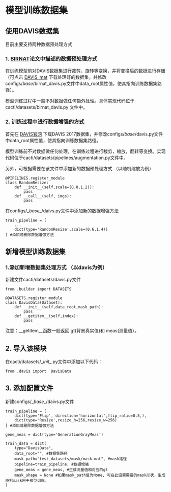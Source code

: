 # 模型训练数据集
## 使用DAVIS数据集
目前主要支持两种数据预处理方式
### 1. [BIRNAT](../configs/BIRNAT/README_cn.md)论文中描述的数据预处理方式
在训练模型前对DAVIS数据集进行裁剪，旋转等变换，并将变换后的数据进行存储（可点击 [DAVIS_mat]() 下载处理好的数据集，并修改configs/_base_/birnat_davis.py文件中data_root属性值，使其指向训练数据集路径）。

模型训练过程中一般不对数据做任何额外处理。具体实现代码位于 cacti/datasets/birnat_davis.py 文件中。

### 2. 训练过程中进行数据增强的方式
首先在 [DAVIS官网](https://davischallenge.org/) 下载DAVIS 2017数据集，并修改configs/_base_/davis.py文件中data_root属性值，使其指向训练数据集路径。

模型训练前不对数据做任何处理，在训练过程进行裁剪，缩放，翻转等变换。实现代码位于cacti/datasets/pipelines/augmentation.py文件中。

另外，可根据需要在该文件中添加新的数据预处理方式 （以随机缩放为例）
```
@PIPELINES.register_module
class RandomResize:
    def __init__(self,scale=(0.8,1.2)):
        pass
    def __call__(self, imgs):
        pass

```
在configs/\__base__/daivs.py文件中添加新的数据增强方法
```
train_pipeline = [
    ... 
    dict(type='RandomResize',scale=(0.6,1.4))
] #添加或删除数据增强方法
```

## 新增模型训练数据集
### 1.添加新增数据集处理方式 （以davis为例）

新建文件cacti/datasets/davis.py文件
```
from .builder import DATASETS

@DATASETS.register_module 
class DavisData(Dataset):
    def __init__(self,data_root,mask_path):
        pass
    def __getitem__(self,index):
        pass
```
注意：\__getitem__函数一般返回 gt(背景真实值)和 meas(测量值）。

## 2. 导入该模块
在cacti/datasets/\__init__.py文件中添加以下代码：
```
from .davis import  DavisData
```

## 3. 添加配置文件
新建configs/\__base__/daivs.py文件
```
train_pipeline = [
    dict(type='Flip', direction='horizontal',flip_ratio=0.5,),
    dict(type='Resize',resize_h=256,resize_w=256)
] #添加或删除数据增强方法

gene_meas = dict(type='GenerationGrayMeas') 

train_data = dict(
    type="DavisData",
    data_root="", #数据集路径
    mask_path="test_datasets/mask/mask.mat", #mask路径
    pipeline=train_pipeline, #数据增强
    gene_meas = gene_meas, #生成测量值和对应的gt
    mask_shape = None #如果mask_path值为None, 可在此设置需要的mask形状，生成随机mask用于模型训练。
)
```
